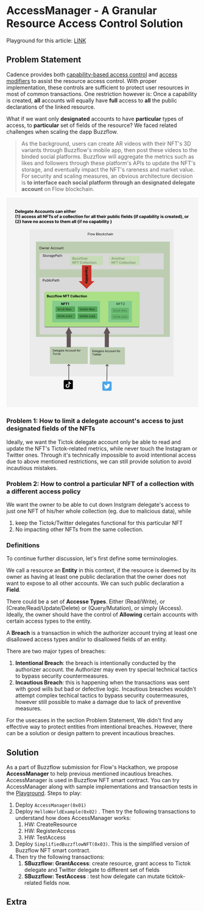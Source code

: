 # AccessManager - A Granular Resource Access Control Solution 



Playground for this article: [LINK](https://play.flow.com/000db34a-81ee-4709-9d39-948bf953138d)

## Problem Statement


Cadence provides both [capability-based access control](https://developers.flow.com/cadence/language/capability-based-access-control) and [access modifiers](https://developers.flow.com/cadence/language/access-control) to assist the resource access control. With proper implementation, these controls are sufficient to protect user resources in most of common transactions. One restriction however is: Once a capability is created, **all** accounts will equally have **full** access to **all** the public declarations of the linked resource.

What if we want only **designated** accounts to have **particular** types of access, to **particular** set of fields of the resource?  We faced related challenges when scaling the dapp Buzzflow. 

> As the background, users can create AR videos with their NFT's 3D variants through Buzzflow's mobile app, then post these videos to the binded social platforms. Buzzflow will aggregate the metrics such as likes and followers through these platform's APIs to update the NFT's storage, and eventually impact the NFT's rareness and market value. For security and scaling measures, an obvious architecture decision is **to interface each social platform through an designated delegate account** on Flow blockchain.

![AccessOrig](AccessOrig.jpg)

### Problem 1: How to limit a delegate account's access to just designated fields of the NFTs

Ideally, we want the Tictok delegate account only be able to read and update the NFT's Tictok-related metrics, while never touch the Instagram or Twitter ones. Through it's technically impossible to avoid intentional access due to above mentioned restrictions, we can still provide solution to avoid incautious mistakes. 

### Problem 2: How to control a particular NFT of a collection with a different access policy

We want the owner to be able to cut down Instgram delegate's access to just one NFT of his/her whole collection (eg. due to malicious data), while

1. keep the Tictok/Twitter delegates functional for this particular NFT
2. No impacting other NFTs from the same collection. 



### Definitions

To continue further discussion, let's first define some terminologies.

We call a resource an **Entity** in this context, if the resource is deemed by its owner as having at least one public declaration that the owner does not want to expose to all other accounts. We can such public declaration a **Field**.

There could be a set of **Accesse Types**. Either (Read/Write), or (Create/Read/Update/Delete) or (Query/Mutation), or simply (Access). Ideally, the owner should have the control of **Allowing** certain accounts with certain access types to the entity.

A **Breach** is a transaction in which the authorizer account trying at least one disallowed access types and/or to disallowed fields of an entity.

There are two major types of breaches:

1. **Intentional Breach**: the breach is intentionally conducted by the authorizer account. the Authorizer may even try special technical tactics to bypass security countermeasures.
2. **Incautious Breach**: this is happening when the transactions was sent with good wills but bad or defective logic. Incautious breaches wouldn't attempt complex techical tactics to bypass security coutermeasures, however still possible to make a damage due to lack of preventive measures.

For the usecases in the section Problem Statement, We didn't find any effective way to protect entities from intentional breaches. However, there can be a solution or design pattern to prevent incautious breaches.

## Solution

As a part of Buzzflow submission for Flow's Hackathon, we propose **AccessManager** to help previous mentioned incautious breaches. AccessManager is used in Buzzflow NFT smart contract. You can try AccessManager along with sample implementations and transaction tests in the [Playground](https://play.flow.com/000db34a-81ee-4709-9d39-948bf953138d?type=account&id=617f068d-825c-4a7e-96ca-f45bb6350234&storage=none). Steps to play:

1. Deploy `AccessManager(0x01)`
2. Deploy `HelloWorldExample(0x02)` . Then  try the following transactions to understand how does AccessManager works:
   1. HW: CreateResource
   2. HW: RegisterAccess
   3. HW: TestAccess
3. Deploy `SimplifiedBuzzflowNFT(0x03)`. This is the simplified version of Buzzflow NFT smart contract.  
4. Then  try the following transactions:
   1. **SBuzzflow: GrantAccess**: create resource, grant access to Tictok delegate and Twitter delegate to different set of fields
   2. **SBuzzflow: TestAccess** : test how delegate can mutate ticktok-related fields now.

## Extra